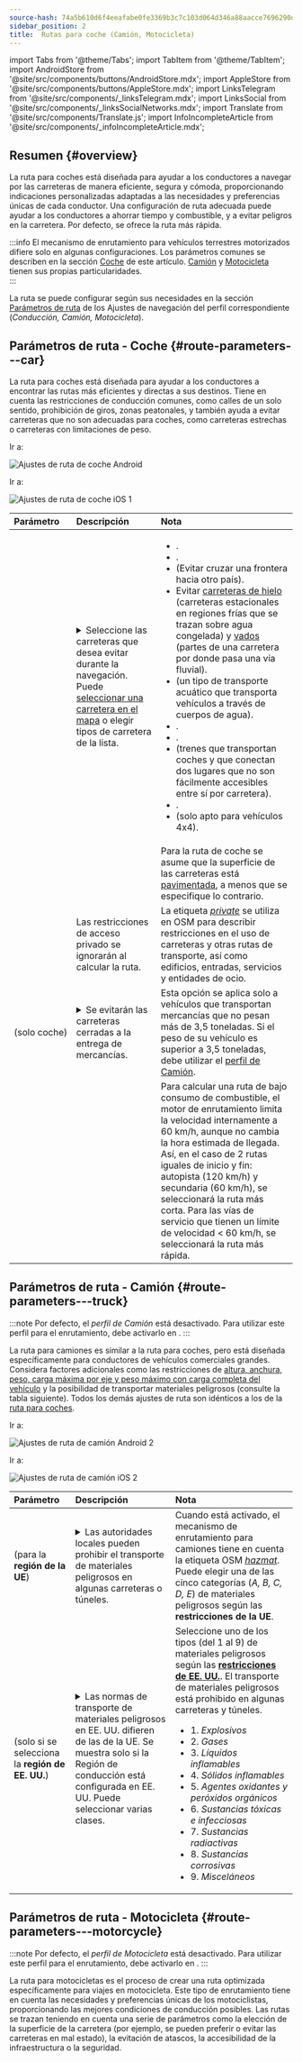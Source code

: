 ```yaml
---
source-hash: 74a5b610d6f4eeafabe0fe3369b3c7c103d064d346a88aacce7696290df5bb64
sidebar_position: 2
title:  Rutas para coche (Camión, Motocicleta)
---
```


import Tabs from '@theme/Tabs';
import TabItem from '@theme/TabItem';
import AndroidStore from '@site/src/components/buttons/AndroidStore.mdx';
import AppleStore from '@site/src/components/buttons/AppleStore.mdx';
import LinksTelegram from '@site/src/components/_linksTelegram.mdx';
import LinksSocial from '@site/src/components/_linksSocialNetworks.mdx';
import Translate from '@site/src/components/Translate.js';
import InfoIncompleteArticle from '@site/src/components/_infoIncompleteArticle.mdx';


## Resumen {#overview}

La ruta para coches está diseñada para ayudar a los conductores a navegar por las carreteras de manera eficiente, segura y cómoda, proporcionando indicaciones personalizadas adaptadas a las necesidades y preferencias únicas de cada conductor. Una configuración de ruta adecuada puede ayudar a los conductores a ahorrar tiempo y combustible, y a evitar peligros en la carretera. Por defecto, se ofrece la ruta más rápida.

:::info
El mecanismo de enrutamiento para vehículos terrestres motorizados difiere solo en algunas configuraciones. Los parámetros comunes se describen en la sección [Coche](#route-parameters---car) de este artículo. [Camión](#route-parameters---truck) y [Motocicleta](#route-parameters---motorcycle) tienen sus propias particularidades.  
:::

La ruta se puede configurar según sus necesidades en la sección [Parámetros de ruta](../../navigation/guidance/navigation-settings.md#route-parameters) de los Ajustes de navegación del perfil correspondiente (*Conducción, Camión, Motocicleta*).  


## Parámetros de ruta - Coche {#route-parameters---car}

La ruta para coches está diseñada para ayudar a los conductores a encontrar las rutas más eficientes y directas a sus destinos. Tiene en cuenta las restricciones de conducción comunes, como calles de un solo sentido, prohibición de giros, zonas peatonales, y también ayuda a evitar carreteras que no son adecuadas para coches, como carreteras estrechas o carreteras con limitaciones de peso.  

<Tabs groupId="operating-systems" queryString="current-os">

<TabItem value="android" label="Android">  

Ir a: *<Translate android="true" ids="shared_string_menu,shared_string_settings,application_profiles,routing_settings_2,route_parameters"/>*

![Ajustes de ruta de coche Android](@site/static/img/navigation/routing/routing_car_settings_andr_2.png)

</TabItem>

<TabItem value="ios" label="iOS">

Ir a: *<Translate ios="true" ids="shared_string_menu,shared_string_settings,application_profiles,routing_settings_2,route_parameters"/>*

![Ajustes de ruta de coche iOS 1](@site/static/img/navigation/routing/car_routing_ios.png)

</TabItem>

</Tabs>

| Parámetro | Descripción | Nota |
|:------------|:---------------|:---------------|
| *<Translate android="true" ids="impassable_road"/>* |  <details><summary> Seleccione las carreteras que desea evitar durante la navegación. Puede [seleccionar una carretera en el mapa](../../map/map-context-menu/#avoid-road) o elegir tipos de carretera de la lista.  </summary>![Evitar carreteras Android](@site/static/img/navigation/routing/car_avoid_roads_andr.png) </details>       | <ul><li>[<Translate android="true" ids="routing_attr_avoid_toll_name"/>](https://wiki.openstreetmap.org/wiki/Key:toll).</li><li>[<Translate android="true" ids="routing_attr_avoid_unpaved_name"/>](https://wiki.openstreetmap.org/wiki/Key:surface).</li><li>[<Translate android="true" ids="routing_attr_avoid_borders_name"/>](https://wiki.openstreetmap.org/wiki/Tag:barrier%3Dborder_control) (Evitar cruzar una frontera hacia otro país).</li><li>Evitar [carreteras de hielo](https://wiki.openstreetmap.org/wiki/Key:ice_road) (carreteras estacionales en regiones frías que se trazan sobre agua congelada) y [vados](https://wiki.openstreetmap.org/wiki/Tag:ford%3Dyes) (partes de una carretera por donde pasa una vía fluvial). </li><li>[<Translate android="true" ids="routing_attr_avoid_ferries_name"/>](https://wiki.openstreetmap.org/wiki/Ferries) (un tipo de transporte acuático que transporta vehículos a través de cuerpos de agua).</li><li>[<Translate android="true" ids="routing_attr_avoid_motorway_name"/>](https://wiki.openstreetmap.org/wiki/Tag:highway%3Dmotorway).</li><li>[<Translate android="true" ids="routing_attr_avoid_low_emission_zone_name"/>](https://wiki.openstreetmap.org/wiki/Tag:boundary%3Dlow_emission_zone).</li><li>[<Translate android="true" ids="routing_attr_avoid_shuttle_train_name"/>](https://wiki.openstreetmap.org/wiki/Proposed_features/shuttle_train) (trenes que transportan coches y que conectan dos lugares que no son fácilmente accesibles entre sí por carretera).</li><li>[<Translate android="true" ids="routing_attr_avoid_tunnels_name"/>](https://wiki.openstreetmap.org/wiki/Key:tunnel).</li><li>[<Translate android="true" ids="routing_attr_avoid_4wd_only_name"/>](https://wiki.openstreetmap.org/wiki/Key:4wd_only) (solo apto para vehículos 4x4).</li></ul>|
| *<Translate android="true" ids="prefer_in_routing_title"/>* |  <Translate android="true" ids="routing_attr_driving_style_prefer_unpaved_description"/> | Para la ruta de coche se asume que la superficie de las carreteras está [pavimentada](https://wiki.openstreetmap.org/wiki/Key:surface), a menos que se especifique lo contrario. |
| *<Translate android="true" ids="routing_attr_allow_private_name"/>* |  Las restricciones de acceso privado se ignorarán al calcular la ruta.  | La etiqueta *[private](https://wiki.openstreetmap.org/wiki/Key:access)* se utiliza en OSM para describir restricciones en el uso de carreteras y otras rutas de transporte, así como edificios, entradas, servicios y entidades de ocio.   |
| *<Translate android="true" ids="routing_attr_goods_restrictions_name"/>* (solo&nbsp;coche) |  <details><summary> Se evitarán las carreteras cerradas a la entrega de mercancías. </summary>![Entrega de mercancías Android](@site/static/img/navigation/routing/goods_delivery_andr.png) </details>| Esta opción se aplica solo a vehículos que transportan mercancías que no pesan más de 3,5 toneladas. Si el peso de su vehículo es superior a 3,5 toneladas, debe utilizar el [perfil de Camión](#route-parameters---truck).   |
| *<Translate android="true" ids="routing_attr_short_way_name"/>* | <Translate android="true" ids="routing_attr_short_way_description"/> | Para calcular una ruta de bajo consumo de combustible, el motor de enrutamiento limita la velocidad internamente a 60 km/h, aunque no cambia la hora estimada de llegada. Así, en el caso de 2 rutas iguales de inicio y fin: autopista (120 km/h) y secundaria (60 km/h), se seleccionará la ruta más corta. Para las vías de servicio que tienen un límite de velocidad < 60 km/h, se seleccionará la ruta más rápida. |


## Parámetros de ruta - Camión {#route-parameters---truck}

:::note
Por defecto, el *perfil de Camión* está desactivado. Para utilizar este perfil para el enrutamiento, debe activarlo en *<Translate android="true" ids="shared_string_menu,shared_string_settings,application_profiles"/>*.
:::

La ruta para camiones es similar a la ruta para coches, pero está diseñada específicamente para conductores de vehículos comerciales grandes. Considera factores adicionales como las restricciones de [altura, anchura, peso, carga máxima por eje y peso máximo con carga completa del vehículo](../guidance/vehicle-parameters.md#size-parameters) y la posibilidad de transportar materiales peligrosos (consulte la tabla siguiente). Todos los demás ajustes de ruta son idénticos a los de la [ruta para coches](#route-parameters---car).  

<Tabs groupId="operating-systems" queryString="current-os">

<TabItem value="android" label="Android">  

Ir a: *<Translate android="true" ids="shared_string_menu,shared_string_settings,application_profiles,routing_settings_2,route_parameters"/>*

![Ajustes de ruta de camión Android 2](@site/static/img/navigation/routing/routing_truck_andr.png)

</TabItem>

<TabItem value="ios" label="iOS">

Ir a: *<Translate ios="true" ids="shared_string_menu,shared_string_settings,application_profiles,routing_settings_2,route_parameters"/>*

![Ajustes de ruta de camión iOS 2](@site/static/img/navigation/routing/truck_routing_ios.png)

</TabItem>

</Tabs>

| Parámetro | Descripción | Nota |
|:------------|:---------------|:---------------|
| *<Translate android="true" ids="transport_hazmat_title"/>* (para la **región de la UE**) | <details><summary> Las autoridades locales pueden prohibir el transporte de materiales peligrosos en algunas carreteras o túneles. </summary> ![Transporte de materiales peligrosos Android](@site/static/img/navigation/routing/routing_truck_hazmat_andr.png) </details> | Cuando está activado, el mecanismo de enrutamiento para camiones tiene en cuenta la etiqueta OSM *[hazmat](https://wiki.openstreetmap.org/wiki/Key:hazmat)*. Puede elegir una de las cinco categorías (*A, B, C, D, E*) de materiales peligrosos según las **restricciones de la UE**. |
| *<Translate android="true" ids="dangerous_goods"/>* (solo si se selecciona la **región de EE. UU.**) | <details><summary> Las normas de transporte de materiales peligrosos en EE. UU. difieren de las de la UE. Se muestra solo si la Región de conducción está configurada en EE. UU. Puede seleccionar varias clases. </summary> ![Transporte de materiales peligrosos Android](@site/static/img/navigation/routing/routing_truck_dangerous_goods_andr.png) </details> | Seleccione uno de los tipos (del 1 al 9) de materiales peligrosos según las [**restricciones de EE. UU.**](https://www.iafc.org/topics-and-tools/hazmat/fusion-center/transportation-commodities/dot-hazard-classification-system). El transporte de materiales peligrosos está prohibido en algunas carreteras y túneles. <ul><li>1. *Explosivos* </li><li> 2. *Gases* </li><li> 3. *Líquidos inflamables* </li><li> 4. *Sólidos inflamables* </li><li> 5. *Agentes oxidantes y peróxidos orgánicos* </li><li> 6. *Sustancias tóxicas e infecciosas* </li><li> 7. *Sustancias radiactivas* </li><li> 8. *Sustancias corrosivas* </li><li> 9. *Misceláneos* </li></ul> |


## Parámetros de ruta - Motocicleta {#route-parameters---motorcycle}

:::note
Por defecto, el *perfil de Motocicleta* está desactivado. Para utilizar este perfil para el enrutamiento, debe activarlo en *<Translate android="true" ids="shared_string_menu,shared_string_settings,application_profiles"/>*.
:::

La ruta para motocicletas es el proceso de crear una ruta optimizada específicamente para viajes en motocicleta. Este tipo de enrutamiento tiene en cuenta las necesidades y preferencias únicas de los motociclistas, proporcionando las mejores condiciones de conducción posibles. Las rutas se trazan teniendo en cuenta una serie de parámetros como la elección de la superficie de la carretera (por ejemplo, se pueden preferir o evitar las carreteras en mal estado), la evitación de atascos, la accesibilidad de la infraestructura o la seguridad.